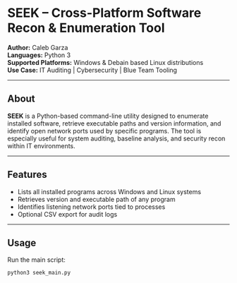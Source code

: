 # SEEK – Cross-Platform Software Recon & Enumeration Tool

**Author:** Caleb Garza  
**Languages:** Python 3  
**Supported Platforms:** Windows & Debain based Linux distributions  
**Use Case:** IT Auditing | Cybersecurity | Blue Team Tooling

---

## About

**SEEK** is a Python-based command-line utility designed to enumerate installed software, retrieve executable paths and version information, and identify open network ports used by specific programs. The tool is especially useful for system auditing, baseline analysis, and security recon within IT environments.

---

## Features

- Lists all installed programs across Windows and Linux systems  
- Retrieves version and executable path of any program  
- Identifies listening network ports tied to processes  
- Optional CSV export for audit logs  
    

---

## Usage

Run the main script:

```bash
python3 seek_main.py

